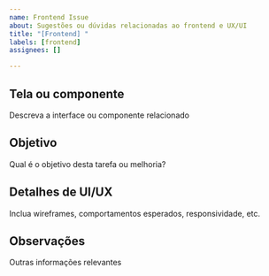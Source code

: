 ```yaml
---
name: Frontend Issue
about: Sugestões ou dúvidas relacionadas ao frontend e UX/UI
title: "[Frontend] "
labels: [frontend]
assignees: []

---
```


## Tela ou componente
Descreva a interface ou componente relacionado

## Objetivo
Qual é o objetivo desta tarefa ou melhoria?

## Detalhes de UI/UX
Inclua wireframes, comportamentos esperados, responsividade, etc.

## Observações
Outras informações relevantes
